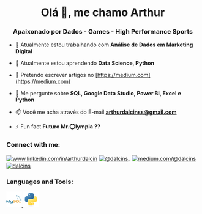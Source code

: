 <h1 align="center">Olá 👋, me chamo Arthur</h1>
<h3 align="center">Apaixonado por Dados - Games - High Performance Sports</h3>

- 🔭 Atualmente estou trabalhando com **Análise de Dados em Marketing Digital**

- 🌱 Atualmente estou aprendendo **Data Science, Python**

- 📝 Pretendo escrever artigos no [https://medium.com](https://medium.com)

- 💬 Me pergunte sobre **SQL, Google Data Studio, Power BI, Excel e Python**

- 📫 Você me acha através do E-mail **arthurdalcinss@gmail.com**

- ⚡ Fun fact **Futuro Mr.⭕lympia ??**

<h3 align="left">Connect with me:</h3>
<p align="left">
<a href="https://linkedin.com/in/www.linkedin.com/in/arthurdalcin" target="blank"><img align="center" src="https://raw.githubusercontent.com/rahuldkjain/github-profile-readme-generator/master/src/images/icons/Social/linked-in-alt.svg" alt="www.linkedin.com/in/arthurdalcin" height="30" width="40" /></a>
<a href="https://instagram.com/@dalcins_" target="blank"><img align="center" src="https://raw.githubusercontent.com/rahuldkjain/github-profile-readme-generator/master/src/images/icons/Social/instagram.svg" alt="@dalcins_" height="30" width="40" /></a>
<a href="https://medium.com/medium.com/@dalcins" target="blank"><img align="center" src="https://raw.githubusercontent.com/rahuldkjain/github-profile-readme-generator/master/src/images/icons/Social/medium.svg" alt="medium.com/@dalcins" height="30" width="40" /></a>
<a href="https://discord.gg/dalcins" target="blank"><img align="center" src="https://raw.githubusercontent.com/rahuldkjain/github-profile-readme-generator/master/src/images/icons/Social/discord.svg" alt="dalcins" height="30" width="40" /></a>
</p>

<h3 align="left">Languages and Tools:</h3>
<p align="left"> <a href="https://www.mysql.com/" target="_blank" rel="noreferrer"> <img src="https://raw.githubusercontent.com/devicons/devicon/master/icons/mysql/mysql-original-wordmark.svg" alt="mysql" width="40" height="40"/> </a> <a href="https://www.python.org" target="_blank" rel="noreferrer"> <img src="https://raw.githubusercontent.com/devicons/devicon/master/icons/python/python-original.svg" alt="python" width="40" height="40"/> </a> </p>


<!---
- 👋 Hi, I’m @Dalcins 🇧🇷
- 👀 I’m interested in Networking, Portfolio
- 🌱 I’m currently learning Data Science
- 💞️ I’m looking to collaborate on ...
- 📫 How to reach me arthurdalcinss@gmail.com
- 😄 Pronouns: He
- ⚡ Fun fact: I will become a Data Scientist and a Mr.⭕lympia one day


Dalcins/Dalcins is a ✨ special ✨ repository because its `README.md` (this file) appears on your GitHub profile.
You can click the Preview link to take a look at your changes.
--->
